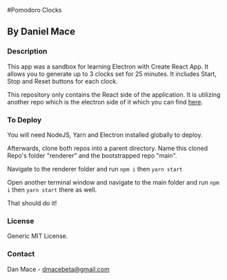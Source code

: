 #Pomodoro Clocks

## By Daniel Mace

### Description

This app was a sandbox for learning Electron with Create React App.  It allows you to generate up to 3 clocks set for 25 minutes.  It includes Start, Stop and Reset buttons for each clock.

This repository only contains the React side of the application.  It is utilizing another repo which is the electron side of it which you can find [here](https://github.com/swampcamel/electron-bootstrap).

### To Deploy

You will need NodeJS, Yarn and Electron installed globally to deploy.

Afterwards, clone both repos into a parent directory.  Name this cloned Repo's folder "renderer" and the bootstrapped repo "main".

Navigate to the renderer folder and run ```npm i``` then ```yarn start```

Open another terminal window and navigate to the main folder and run ```npm i``` then ```yarn start``` there as well.

That should do it!

### License

Generic MIT License.


### Contact

Dan Mace - dmacebeta@gmail.com
